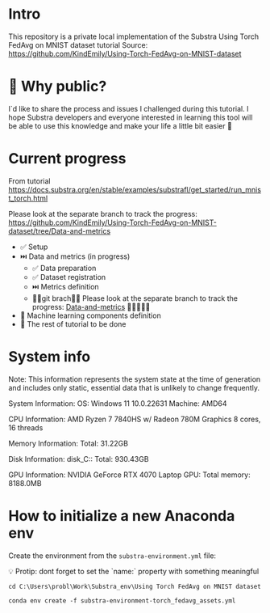 # Intro 
This repository is a private local implementation of the Substra Using Torch FedAvg on MNIST dataset tutorial 
Source: https://github.com/KindEmily/Using-Torch-FedAvg-on-MNIST-dataset 

# 🤔 Why public? 
I`d like to share the process and issues I challenged during this tutorial. 
I hope Substra developers and everyone interested in learning this tool will be able to use this knowledge and make your life a little bit easier 🥰 


# Current progress 
From tutorial https://docs.substra.org/en/stable/examples/substrafl/get_started/run_mnist_torch.html


Please look at the separate branch to track the progress: https://github.com/KindEmily/Using-Torch-FedAvg-on-MNIST-dataset/tree/Data-and-metrics
- ✅ Setup
- ⏭️ Data and metrics (in progress)
  - ✅ Data preparation
  - ✅ Dataset registration
  - ⏭️ Metrics definition
  - 🌿🌿git brach🌿🌿 Please look at the separate branch to track the progress: [Data-and-metrics](https://github.com/KindEmily/Using-Torch-FedAvg-on-MNIST-dataset/tree/Data-and-metrics) 🌿🌿🌿🌿🌿 
- 🚫 Machine learning components definition
 - 🚫 The rest of tutorial to be done 

# System info 
Note: This information represents the system state at the time of generation and 
includes only static, essential data that is unlikely to change frequently.

System Information:
  OS: Windows 11 10.0.22631
  Machine: AMD64

CPU Information:
  AMD Ryzen 7 7840HS w/ Radeon 780M Graphics
  8 cores, 16 threads

Memory Information:
  Total: 31.22GB

Disk Information:
  disk_C:\:
    Total: 930.43GB

GPU Information:
  NVIDIA GeForce RTX 4070 Laptop GPU:
    Total memory: 8188.0MB

# How to initialize a new Anaconda env 
Create the environment from the `substra-environment.yml` file:

<aside>
💡 Protip: dont forget to set the `name:` property with something meaningful
</aside>

```
cd C:\Users\probl\Work\Substra_env\Using Torch FedAvg on MNIST dataset
```

```
conda env create -f substra-environment-torch_fedavg_assets.yml
```
